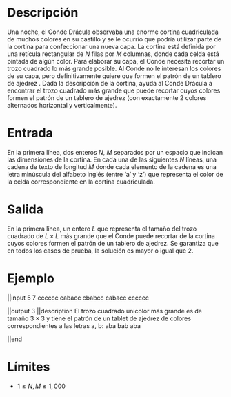 # Descripción
Una noche, el Conde Drácula observaba una enorme cortina cuadriculada de muchos colores en su castillo y se le ocurrió que podría utilizar parte de la cortina para confeccionar una nueva capa. La cortina está definida por una retícula rectangular de $N$ filas por $M$ columnas, donde cada celda está pintada de algún color. Para elaborar su capa, el Conde necesita recortar un trozo cuadrado lo más grande posible. Al Conde no le interesan los colores de su capa, pero definitivamente quiere que formen el patrón de un tablero de ajedrez . Dada la descripción de la cortina, ayuda al Conde Drácula a encontrar el trozo cuadrado más grande que puede recortar cuyos colores formen el patrón de un tablero de ajedrez (con exactamente 2 colores alternados horizontal y verticalmente).

# Entrada
En la primera línea, dos enteros $N$, $M$ separados por un espacio que indican las dimensiones de la cortina. En cada una de las siguientes $N$ líneas, una cadena de texto de longitud $M$ donde cada elemento de la cadena es una letra minúscula del alfabeto inglés (entre ‘a’ y ‘z’) que representa el color de la celda correspondiente en la cortina cuadriculada.

# Salida
En la primera línea, un entero $L$ que representa el tamaño del trozo cuadrado de $L \times L$ más grande que el Conde puede recortar de la cortina cuyos colores formen el patrón de un tablero de ajedrez. Se garantiza que en todos los casos de prueba, la solución es mayor o igual que 2.

# Ejemplo

||input
5 7
cccccc
cabacc
cbabcc
cabacc
cccccc

||output
3
||description
El trozo cuadrado unicolor más grande es de tamaño $3 \times 3$ y tiene el patrón de un tablet de ajedrez de colores correspondientes a las letras a, b:
aba
bab
aba

||end

# Límites
* $1 \le N, M \le 1,000$
